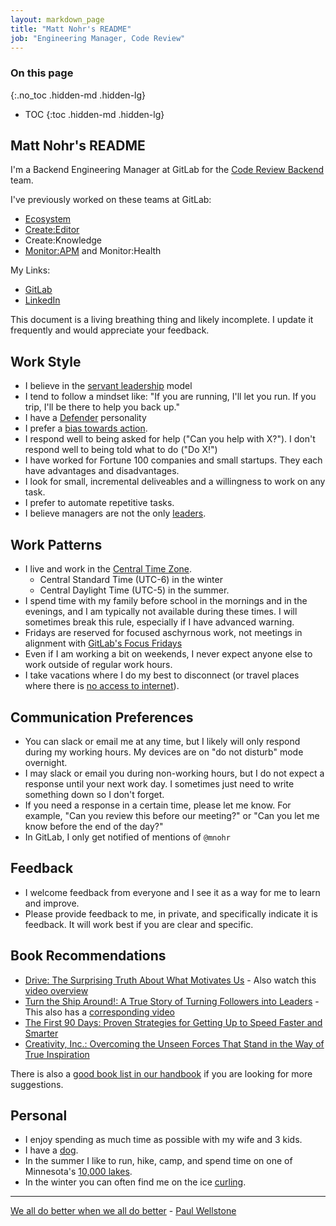 ```yaml
---
layout: markdown_page
title: "Matt Nohr's README"
job: "Engineering Manager, Code Review"
---
```


### On this page
{:.no_toc .hidden-md .hidden-lg}

- TOC
{:toc .hidden-md .hidden-lg}

## Matt Nohr's README

I'm a Backend Engineering Manager at GitLab for the [Code Review Backend](https://about.gitlab.com/handbook/engineering/development/dev/create/code-review/backend/) team. 

I've previously worked on these teams at GitLab: 

- [Ecosystem](https://about.gitlab.com/handbook/engineering/development/dev/ecosystem/)
- [Create:Editor](https://about.gitlab.com/handbook/engineering/development/dev/create-editor/)
- Create:Knowledge
- [Monitor:APM](https://about.gitlab.com/handbook/engineering/development/ops/monitor/monitor/) and Monitor:Health

My Links:

* [GitLab](https://www.gitlab.com/mnohr)
* [LinkedIn](https://www.linkedin.com/in/matthewnohr/)

This document is a living breathing thing and likely incomplete. I update it frequently and would appreciate your feedback.

## Work Style

* I believe in the [servant leadership](https://wheniwork.com/blog/the-ultimate-guide-to-the-servant-leadership-model/) model
* I tend to follow a mindset like: "If you are running, I'll let you run. If you trip, I'll be there to help you back up."
* I have a [Defender](https://www.16personalities.com/isfjs-at-work) personality
* I prefer a [bias towards action](https://about.gitlab.com/handbook/values/#sts=Bias%20for%20Action).
* I respond well to being asked for help ("Can you help with X?"). I don't respond well to being told what to do ("Do X!")
* I have worked for Fortune 100 companies and small startups. They each have advantages and disadvantages.
* I look for small, incremental deliveables and a willingness to work on any task.
* I prefer to automate repetitive tasks.
* I believe managers are not the only [leaders](https://about.gitlab.com/handbook/leadership/).

## Work Patterns

* I live and work in the [Central Time Zone](https://www.timeanddate.com/time/zones/ct). 
    * Central Standard Time (UTC-6) in the winter
    * Central Daylight Time (UTC-5) in the summer.
* I spend time with my family before school in the mornings and in the evenings, and I am typically not available during these times. I will sometimes break this rule, especially if I have advanced warning.
* Fridays are reserved for focused aschyrnous work, not meetings in alignment with [GitLab's Focus Fridays](https://about.gitlab.com/handbook/communication/#focus-fridays)
* Even if I am working a bit on weekends, I never expect anyone else to work outside of regular work hours.
* I take vacations where I do my best to disconnect (or travel places where there is [no access to internet](https://en.wikipedia.org/wiki/Burntside_Lake#/media/File:Burntside_Lake_BWCAW.jpg)).

## Communication Preferences

* You can slack or email me at any time, but I likely will only respond during my working hours. My devices are on "do not disturb" mode overnight.
* I may slack or email you during non-working hours, but I do not expect a response until your next work day. I sometimes just need to write something down so I don't forget.
* If you need a response in a certain time, please let me know. For example, "Can you review this before our meeting?" or "Can you let me know before the end of the day?"
* In GitLab, I only get notified of mentions of `@mnohr`

## Feedback

* I welcome feedback from everyone and I see it as a way for me to learn and improve.
* Please provide feedback to me, in private, and specifically indicate it is feedback. It will work best if you are clear and specific.

## Book Recommendations

* [Drive: The Surprising Truth About What Motivates Us](https://www.amazon.com/Drive-Surprising-Truth-About-Motivates/dp/1594484805) - Also watch this [video overview](https://www.youtube.com/watch?v=u6XAPnuFjJc)
* [Turn the Ship Around!: A True Story of Turning Followers into Leaders](https://www.amazon.com/Turn-Ship-Around-Turning-Followers/dp/1591846404) - This also has a [corresponding video](https://www.youtube.com/watch?v=OqmdLcyES_Q)
* [The First 90 Days: Proven Strategies for Getting Up to Speed Faster and Smarter](https://www.amazon.com/First-90-Days-Strategies-Expanded/dp/1422188612)
* [Creativity, Inc.: Overcoming the Unseen Forces That Stand in the Way of True Inspiration](https://www.amazon.com/Creativity-Inc-Overcoming-Unseen-Inspiration/dp/0812993012)

There is also a [good book list in our handbook](https://about.gitlab.com/handbook/leadership/#books) if you are looking for more suggestions.

## Personal

* I enjoy spending as much time as possible with my wife and 3 kids.
* I have a [dog](https://gitlab.com/gitlab-com/www-gitlab-com/-/blob/master/sites/marketing/source/images/team/pets/chaco.jpg).
* In the summer I like to run, hike, camp, and spend time on one of Minnesota's [10,000 lakes](https://en.wikipedia.org/wiki/List_of_lakes_of_Minnesota).
* In the winter you can often find me on the ice [curling](https://www.youtube.com/watch?v=IOk9SVzqHsk).

---

[We all do better when we all do better](https://www.youtube.com/watch?v=v0CU83VrduU) - [Paul Wellstone](https://en.wikipedia.org/wiki/Paul_Wellstone)
